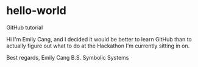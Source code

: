 # hello-world
GitHub tutorial

Hi I'm Emily Cang, and I decided it would be better to learn GitHub than to actually figure out what to do
at the Hackathon I'm currently sitting in on.

Best regards,
Emily Cang
B.S. Symbolic Systems
